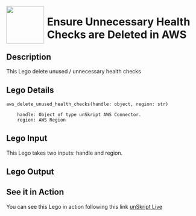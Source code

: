 [<img align="left" src="https://unskript.com/assets/favicon.png" width="100" height="100" style="padding-right: 5px">](https://unskript.com/assets/favicon.png) 
<h1>Ensure Unnecessary Health Checks are Deleted in AWS</h1>

## Description
This Lego delete unused / unnecessary health checks

## Lego Details

    aws_delete_unused_health_checks(handle: object, region: str)
    
        handle: Object of type unSkript AWS Connector.
        region: AWS Region
## Lego Input

This Lego takes two inputs: handle and region.


## Lego Output


## See it in Action

You can see this Lego in action following this link [unSkript Live](https://us.app.unskript.io)